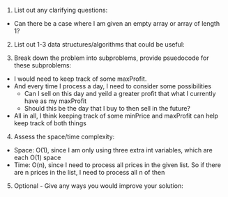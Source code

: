 1. List out any clarifying questions:
- Can there be a case where I am given an empty array or array of length 1?

2. List out 1-3 data structures/algorithms that could be useful:


3. Break down the problem into subproblems, provide psuedocode for these subproblems:
- I would need to keep track of some maxProfit. 
- And every time I process a day, I need to consider some possibilities
    - Can I sell on this day and yeild a greater profit that what I currently have as my maxProfit
    - Should this be the day that I buy to then sell in the future?
- All in all, I think keeping track of some minPrice and maxProfit can help keep track of both things

4. Assess the space/time complexity:
- Space: O(1), since I am only using three extra int variables, which are each O(1) space
- Time: O(n), since I need to process all prices in the given list. So if there are n prices in the list, I need to process all n of then

5. Optional - Give any ways you would improve your solution: